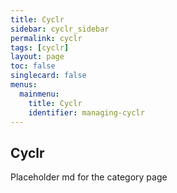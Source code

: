 ```yaml
---
title: Cyclr
sidebar: cyclr_sidebar
permalink: cyclr
tags: [cyclr]
layout: page
toc: false
singlecard: false
menus:
  mainmenu:
    title: Cyclr
    identifier: managing-cyclr
---
```

## Cyclr

Placeholder md for the category page

